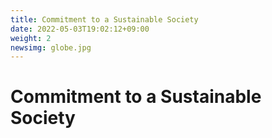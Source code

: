 ```yaml
---
title: Commitment to a Sustainable Society
date: 2022-05-03T19:02:12+09:00
weight: 2
newsimg: globe.jpg
---
```

# Commitment to a Sustainable Society

